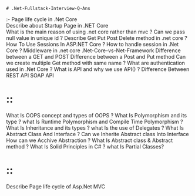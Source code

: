     # .Net-Fullstack-Interview-Q-Ans 
    
:- Page life cycle in .Net Core <br/>
Describe about Startup Page in .NET Core <br/>
What is the main reason of using .net core rather than mvc ?
Can we pass null value in unique id ?
Describe Get Put Post Delete method in .net core ?
How To Use Sessions In ASP.NET Core ?
How to handle session in .Net Core ?
Middleware in .net core
.Net-Core-vs-Net-Framework
Difference between a GET and POST
Difference between a Post and Put method
Can we create multiple Get method with same name ?
What are authentication used in .Net Core ?
What is API and why we use API() ?
Difference Between REST API SOAP API
 
 # ::
 
What Is OOPS concept and types of OOPS ?
 What Is Polymorphism and its type ?
what Is Runtime Polymorphism and Compile Time Polymorphism ?
What Is Inheritance and its types ?
what Is the use of Delegates ?
What Is Abstract Class And Interface ?
Can we Inherite Abstract class Into Interface
How can we Acchive Abstraction ?
What Is Abstract class & Abstract method ?
What Is Solid Principles in C# ?
what Is Partial Classes?
 
 # ::
 
Describe Page life cycle of Asp.Net MVC 
 
